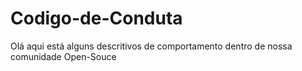 # Codigo-de-Conduta
Olá aqui está alguns descritivos de comportamento dentro de nossa comunidade Open-Souce
